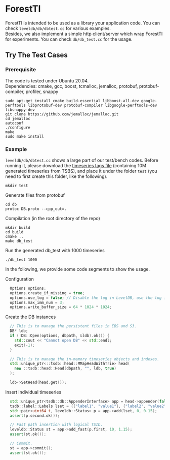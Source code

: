 # ForestTI

ForestTI is intended to be used as a library your application code. You can check `leveldb/db/dbtest.cc` for various examples.  
Besides, we also implement a simple http client/server which wrap ForestTI for experiments. You can check `db/db_test.cc` for the usage.

## Try The Test Cases

### Prerequisite
The code is tested under Ubuntu 20.04.    
Dependencies: cmake, gcc, boost, tcmalloc, jemalloc, protobuf, protobuf-compiler, profiler, snappy
```
sudo apt-get install cmake build-essential libboost-all-dev google-perftools libprotobuf-dev protobuf-compiler libgoogle-perftools-dev libsnappy-dev
git clone https://github.com/jemalloc/jemalloc.git
cd jemalloc
autoconf
./configure
make
sudo make install
```

### Example
`leveldb/db/dbtest.cc` shows a large part of our test/bench codes. Before running it, please download the [timeseries tags file](https://drive.google.com/file/d/1L2SEp8H-wQg3xl3LvpY8Ok45xi4CSav_/view?usp=sharing) (containing 10M generated timeseries from TSBS), and place it under the folder `test` (you need to first create this folder, like the following).  
```
mkdir test
```

Generate files from protobuf
```
cd db
protoc DB.proto --cpp_out=.
```

Compilation (in the root directory of the repo)
```
mkdir build
cd build
cmake ..
make db_test
```

Run the generated db_test with 1000 timeseries
```
./db_test 1000
```

In the following, we provide some code segments to show the usage.  

Configuration
```c++
  Options options;
  options.create_if_missing = true;
  options.use_log = false; // Disable the log in LevelDB, use the log in ForestTI.
  options.max_imm_num = 3;
  options.write_buffer_size = 64 * 1024 * 1024;
```
Create the DB instances
```c++
  // This is to manage the persistent files in EBS and S3.
  DB* ldb;
  if (!DB::Open(options, dbpath, &ldb).ok()) {
    std::cout << "Cannot open DB" << std::endl;
    exit(-1);
  }

  // This is to manage the in-memory timeseries objects and indexes.
  std::unique_ptr<::tsdb::head::MMapHeadWithTrie> head(
    new ::tsdb::head::Head(dbpath, "", ldb, true)
  );

  ldb->SetHead(head.get());
```
Insert individual timeseries
```c++
  std::unique_ptr<tsdb::db::AppenderInterface> app = head->appender(false);
  tsdb::label::Labels lset = {{"label1", "value1"}, {"label2", "value2"}};
  std::pair<uint64_t, leveldb::Status> p = app->add(lset, 0, 0.15);
  assert(p.second.ok());

  // Fast path insertion with logical TSID.
  leveldb::Status st = app->add_fast(p.first, 10, 1.15);
  assert(st.ok());

  // Commit.
  st = app->commit();
  assert(st.ok());
```